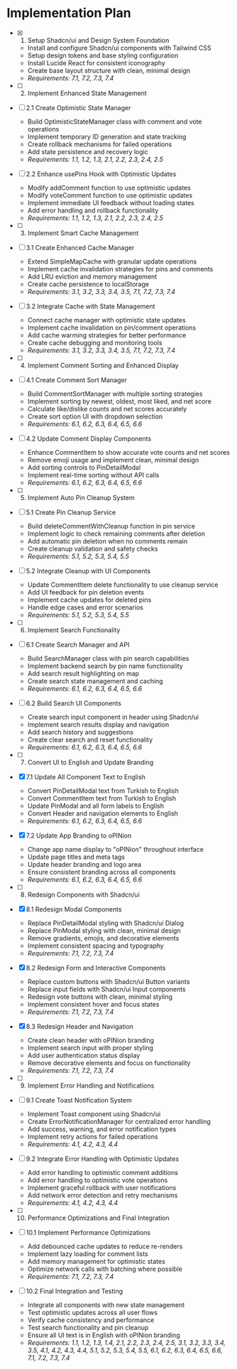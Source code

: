 # Implementation Plan

- [x] 1. Setup Shadcn/ui and Design System Foundation

  - Install and configure Shadcn/ui components with Tailwind CSS
  - Setup design tokens and base styling configuration
  - Install Lucide React for consistent iconography
  - Create base layout structure with clean, minimal design
  - _Requirements: 7.1, 7.2, 7.3, 7.4_

- [ ] 2. Implement Enhanced State Management
- [ ] 2.1 Create Optimistic State Manager

  - Build OptimisticStateManager class with comment and vote operations
  - Implement temporary ID generation and state tracking
  - Create rollback mechanisms for failed operations
  - Add state persistence and recovery logic
  - _Requirements: 1.1, 1.2, 1.3, 2.1, 2.2, 2.3, 2.4, 2.5_

- [ ] 2.2 Enhance usePins Hook with Optimistic Updates

  - Modify addComment function to use optimistic updates
  - Modify voteComment function to use optimistic updates
  - Implement immediate UI feedback without loading states
  - Add error handling and rollback functionality
  - _Requirements: 1.1, 1.2, 1.3, 2.1, 2.2, 2.3, 2.4, 2.5_

- [ ] 3. Implement Smart Cache Management
- [ ] 3.1 Create Enhanced Cache Manager

  - Extend SimpleMapCache with granular update operations
  - Implement cache invalidation strategies for pins and comments
  - Add LRU eviction and memory management
  - Create cache persistence to localStorage
  - _Requirements: 3.1, 3.2, 3.3, 3.4, 3.5, 7.1, 7.2, 7.3, 7.4_

- [ ] 3.2 Integrate Cache with State Management

  - Connect cache manager with optimistic state updates
  - Implement cache invalidation on pin/comment operations
  - Add cache warming strategies for better performance
  - Create cache debugging and monitoring tools
  - _Requirements: 3.1, 3.2, 3.3, 3.4, 3.5, 7.1, 7.2, 7.3, 7.4_

- [ ] 4. Implement Comment Sorting and Enhanced Display
- [ ] 4.1 Create Comment Sort Manager

  - Build CommentSortManager with multiple sorting strategies
  - Implement sorting by newest, oldest, most liked, and net score
  - Calculate like/dislike counts and net scores accurately
  - Create sort option UI with dropdown selection
  - _Requirements: 6.1, 6.2, 6.3, 6.4, 6.5, 6.6_

- [ ] 4.2 Update Comment Display Components

  - Enhance CommentItem to show accurate vote counts and net scores
  - Remove emoji usage and implement clean, minimal design
  - Add sorting controls to PinDetailModal
  - Implement real-time sorting without API calls
  - _Requirements: 6.1, 6.2, 6.3, 6.4, 6.5, 6.6_

- [ ] 5. Implement Auto Pin Cleanup System
- [ ] 5.1 Create Pin Cleanup Service

  - Build deleteCommentWithCleanup function in pin service
  - Implement logic to check remaining comments after deletion
  - Add automatic pin deletion when no comments remain
  - Create cleanup validation and safety checks
  - _Requirements: 5.1, 5.2, 5.3, 5.4, 5.5_

- [ ] 5.2 Integrate Cleanup with UI Components

  - Update CommentItem delete functionality to use cleanup service
  - Add UI feedback for pin deletion events
  - Implement cache updates for deleted pins
  - Handle edge cases and error scenarios
  - _Requirements: 5.1, 5.2, 5.3, 5.4, 5.5_

- [ ] 6. Implement Search Functionality
- [ ] 6.1 Create Search Manager and API

  - Build SearchManager class with pin search capabilities
  - Implement backend search by pin name functionality
  - Add search result highlighting on map
  - Create search state management and caching
  - _Requirements: 6.1, 6.2, 6.3, 6.4, 6.5, 6.6_

- [ ] 6.2 Build Search UI Components

  - Create search input component in header using Shadcn/ui
  - Implement search results display and navigation
  - Add search history and suggestions
  - Create clear search and reset functionality
  - _Requirements: 6.1, 6.2, 6.3, 6.4, 6.5, 6.6_

- [ ] 7. Convert UI to English and Update Branding
- [x] 7.1 Update All Component Text to English

  - Convert PinDetailModal text from Turkish to English
  - Convert CommentItem text from Turkish to English
  - Update PinModal and all form labels to English
  - Convert Header and navigation elements to English
  - _Requirements: 6.1, 6.2, 6.3, 6.4, 6.5, 6.6_

- [x] 7.2 Update App Branding to oPINion

  - Change app name display to "oPINion" throughout interface
  - Update page titles and meta tags
  - Update header branding and logo area
  - Ensure consistent branding across all components
  - _Requirements: 6.1, 6.2, 6.3, 6.4, 6.5, 6.6_

- [ ] 8. Redesign Components with Shadcn/ui
- [x] 8.1 Redesign Modal Components

  - Replace PinDetailModal styling with Shadcn/ui Dialog
  - Replace PinModal styling with clean, minimal design
  - Remove gradients, emojis, and decorative elements
  - Implement consistent spacing and typography
  - _Requirements: 7.1, 7.2, 7.3, 7.4_

- [x] 8.2 Redesign Form and Interactive Components

  - Replace custom buttons with Shadcn/ui Button variants
  - Replace input fields with Shadcn/ui Input components
  - Redesign vote buttons with clean, minimal styling
  - Implement consistent hover and focus states
  - _Requirements: 7.1, 7.2, 7.3, 7.4_

- [x] 8.3 Redesign Header and Navigation

  - Create clean header with oPINion branding
  - Implement search input with proper styling
  - Add user authentication status display
  - Remove decorative elements and focus on functionality
  - _Requirements: 7.1, 7.2, 7.3, 7.4_

- [ ] 9. Implement Error Handling and Notifications
- [ ] 9.1 Create Toast Notification System

  - Implement Toast component using Shadcn/ui
  - Create ErrorNotificationManager for centralized error handling
  - Add success, warning, and error notification types
  - Implement retry actions for failed operations
  - _Requirements: 4.1, 4.2, 4.3, 4.4_

- [ ] 9.2 Integrate Error Handling with Optimistic Updates

  - Add error handling to optimistic comment additions
  - Add error handling to optimistic vote operations
  - Implement graceful rollback with user notifications
  - Add network error detection and retry mechanisms
  - _Requirements: 4.1, 4.2, 4.3, 4.4_

- [ ] 10. Performance Optimizations and Final Integration
- [ ] 10.1 Implement Performance Optimizations

  - Add debounced cache updates to reduce re-renders
  - Implement lazy loading for comment lists
  - Add memory management for optimistic states
  - Optimize network calls with batching where possible
  - _Requirements: 7.1, 7.2, 7.3, 7.4_

- [ ] 10.2 Final Integration and Testing
  - Integrate all components with new state management
  - Test optimistic updates across all user flows
  - Verify cache consistency and performance
  - Test search functionality and pin cleanup
  - Ensure all UI text is in English with oPINion branding
  - _Requirements: 1.1, 1.2, 1.3, 1.4, 2.1, 2.2, 2.3, 2.4, 2.5, 3.1, 3.2, 3.3, 3.4, 3.5, 4.1, 4.2, 4.3, 4.4, 5.1, 5.2, 5.3, 5.4, 5.5, 6.1, 6.2, 6.3, 6.4, 6.5, 6.6, 7.1, 7.2, 7.3, 7.4_
